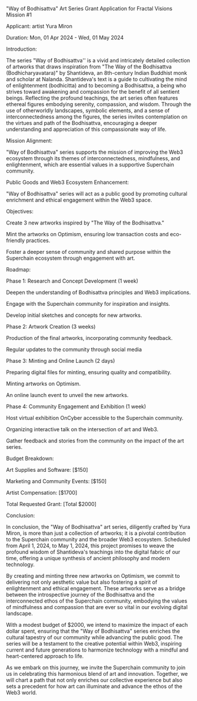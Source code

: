 "Way of Bodhisattva" Art Series Grant Application for Fractal Visions Mission #1

Applicant: artist Yura Miron

Duration: Mon, 01 Apr 2024 - Wed, 01 May 2024

Introduction:

The series "Way of Bodhisattva'' is a vivid and intricately detailed collection of artworks that draws inspiration from "The Way of the Bodhisattva (Bodhicharyavatara)" by Shantideva, an 8th-century Indian Buddhist monk and scholar at Nalanda. Shantideva's text is a guide to cultivating the mind of enlightenment (bodhicitta) and to becoming a Bodhisattva, a being who strives toward awakening and compassion for the benefit of all sentient beings. Reflecting the profound teachings, the art series often features ethereal figures embodying serenity, compassion, and wisdom. Through the use of otherworldly landscapes, symbolic elements, and a sense of interconnectedness among the figures, the series invites contemplation on the virtues and path of the Bodhisattva, encouraging a deeper understanding and appreciation of this compassionate way of life.

Mission Alignment:

"Way of Bodhisattva" series supports the mission of improving the Web3 ecosystem through its themes of interconnectedness, mindfulness, and enlightenment, which are essential values in a supportive Superchain community.

Public Goods and Web3 Ecosystem Enhancement:

"Way of Bodhisattva" series will act as a public good by promoting cultural enrichment and ethical engagement within the Web3 space.

Objectives:

Create 3 new artworks inspired by "The Way of the Bodhisattva."

Mint the artworks on Optimism, ensuring low transaction costs and eco-friendly practices.

Foster a deeper sense of community and shared purpose within the Superchain ecosystem through engagement with art.

Roadmap:

Phase 1: Research and Concept Development (1 week)

Deepen the understanding of Bodhisattva principles and Web3 implications.

Engage with the Superchain community for inspiration and insights.

Develop initial sketches and concepts for new artworks.

Phase 2: Artwork Creation (3 weeks)

Production of the final artworks, incorporating community feedback.

Regular updates to the community through social media

Phase 3: Minting and Online Launch (2 days)

Preparing digital files for minting, ensuring quality and compatibility.

Minting artworks on Optimism.

An online launch event to unveil the new artworks.

Phase 4: Community Engagement and Exhibition (1 week)

Host virtual exhibition OnCyber accessible to the Superchain community.

Organizing interactive talk on the intersection of art and Web3.

Gather feedback and stories from the community on the impact of the art series.

Budget Breakdown:

Art Supplies and Software: [$150]

Marketing and Community Events: [$150]

Artist Compensation: [$1700]

Total Requested Grant: [Total $2000]

Conclusion:

In conclusion, the "Way of Bodhisattva" art series, diligently crafted by Yura Miron, is more than just a collection of artworks; it is a pivotal contribution to the Superchain community and the broader Web3 ecosystem. Scheduled from April 1, 2024, to May 1, 2024, this project promises to weave the profound wisdom of Shantideva's teachings into the digital fabric of our time, offering a unique synthesis of ancient philosophy and modern technology.

By creating and minting three new artworks on Optimism, we commit to delivering not only aesthetic value but also fostering a spirit of enlightenment and ethical engagement. These artworks serve as a bridge between the introspective journey of the Bodhisattva and the interconnected ethos of the Superchain community, embodying the values of mindfulness and compassion that are ever so vital in our evolving digital landscape.

With a modest budget of $2000, we intend to maximize the impact of each dollar spent, ensuring that the "Way of Bodhisattva" series enriches the cultural tapestry of our community while advancing the public good. The series will be a testament to the creative potential within Web3, inspiring current and future generations to harmonize technology with a mindful and heart-centered approach to life.

As we embark on this journey, we invite the Superchain community to join us in celebrating this harmonious blend of art and innovation. Together, we will chart a path that not only enriches our collective experience but also sets a precedent for how art can illuminate and advance the ethos of the Web3 world.
